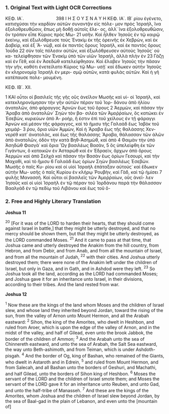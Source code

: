 ### 1. Original Text with Light OCR Corrections

ΚΕΦ. ΙΑ΄.
       398 Ι Η Σ Ο Υ Σ Ν Α Υ Η ΚΕΦ. ΙΑ΄. ΙΒ΄
ρίου ἐγένετο, κατισχύσαι τὴν καρδίαν αὐτῶν συναντᾷν εἰς πόλε-
μον πρὸς Ἰσραήλ, ἵνα ἐξολοθρευθῶσιν, ἔπως μὴ δοθῇ αὐτοῖς ἔλε-
ος, ἀλλ᾿ ἵνα ἐξολοθρευθῶσιν, ὃν τρόπον εἶπε Κύριος πρὸς Μω-
21 υσῆν. Καὶ ἦλθεν Ἰησοῦς ἐν τῷ καιρῷ ἐκείνῳ, καὶ ἐξωλόθρευσε
τοὺς Ἐνακὶμ ἐκ τῆς ὀρεινῆς ἐκ Χεβρὼν, καὶ ἐκ Δαβεὶρ, καὶ ἐξ Ἄ-
νὼβ, καὶ ἐκ παντὸς ὄρους Ἰσραήλ, καὶ ἐκ παντὸς ὄρους Ἰούδα
22 σὺν ταῖς πόλεσιν αὐτῶν, καὶ ἐξωλόθρευσεν αὐτοὺς Ἰησοῦς˙ οὐ κα-
τελείφθησαν τῶν Ἐνακὶμ ὑπὸ τῶν υἱῶν Ἰσραήλ, ἀλλὰ πλὴν ἐν
23 Γάζῃ καὶ ἐν Γὲθ, καὶ ἐν Ἀσεδὼθ κατελείφθησαν. Καὶ ἔλαβεν
Ἰησοῦς τὴν πᾶσαν τὴν γῆν, καθότι ἐνετείλατο Κύριος τῷ Μω-
υσῇ˙ καὶ ἔδωκεν αὐτὴν Ἰησοῦς ἐν κληρονομίᾳ Ἰσραὴλ ἐν μερι-
σμῷ αὐτῶν, κατὰ φυλὰς αὐτῶν. Καὶ ἡ γῆ κατέπαυσε πολε-
μουμένη.

ΚΕΦ. ΙΒ΄. ΧΙΙ.

1 ΚΑΙ οὗτοι οἱ βασιλεῖς τῆς γῆς οὓς ἀνεῖλον Μωσῆς καὶ υἱ-
οἱ Ἰσραήλ, καὶ κατεκληρονόμησαν τὴν γῆν αὐτῶν πέραν τοῦ Ἰορ-
δάνου ἀπὸ ἡλίου ἀνατολῶν, ἀπὸ φάραγγος Ἀρνὼν ἕως τοῦ ὄρους
2 Ἀερμὼν, καὶ πᾶσαν τὴν Ἄραβα ἀπὸ ἀνατολῶν˙ Σηὼν τὸν βα-
σιλέα τῶν Ἀμοῤῥαίων, ὃς κατώκει ἐν Ἐσεβὼν, κυριεύων ἀπὸ Ἀ-
ροὴρ, ἥ ἐστιν ἐπὶ τοῦ χείλους ἐν τῇ φάραγγι Ἀρνὼν καὶ μέσον
τῆς φάραγγος, καὶ τὸ ἥμισυ τῆς Γαλαὰδ ἕως Ἰαβὸκ τοῦ χειμάῤ-
3 ῥου, ὅρια υἱῶν Ἀμμὼν, Καὶ ἡ Ἄραβα ἕως τῆς θαλάσσης Χεν-
νερέθ κατ᾿ ἀνατολὰς, καὶ ἕως τῆς θαλάσσης Ἄραβα, θάλασσαν
τῶν ἁλῶν ἀπὸ ἀνατολῶν, ὁδὸν τὴν κατὰ Βηθ-Ἀσημὼθ, καὶ ἀπὸ
4 Θαιμὰν τὴν ὑπὸ Ἀσηδὼθ Φασγὰ˙ καὶ ὅρια Ὤγ βασιλέως Βασὰν,
5 ὃς ὑπελείφθη ἐκ τῶν Γιγάντων, ὃ κατοικῶν ἐν Ἀσταρὼθ καὶ ἐν
Ἐδραεὶν, ἄρχων ἀπὸ ὄρους Ἀερμὼν καὶ ἀπὸ Σελχὰ καὶ πᾶσαν
τὴν Βασὰν ἕως ὁρίων Γεσουρὶ, καὶ τὴν Μαχαθὶ, καὶ τὸ ἥμισυ
6 Γαλαὰδ ἕως ὁρίων Σηὼν βασιλέως Ἐσεβὼν. Μωσῆς ὁ παῖς Κυ-
ρίου καὶ οἱ υἱοὶ Ἰσραὴλ ἐπάταξαν αὐτούς˙ καὶ ἔδωκεν αὐτὴν Μω-
υσῆς ὁ παῖς Κυρίου ἐν κλήρῳ Ῥουβὴν, καὶ Γὰδ, καὶ τῷ ἡμίσει
7 φυλῆς Μανασσῆ. Καὶ οὗτοι οἱ βασιλεῖς τῶν Ἀμοῤῥαίων, οὓς ἀνεῖ-
λεν Ἰησοῦς καὶ οἱ υἱοὶ Ἰσραὴλ ἐν τῷ πέραν τοῦ Ἰορδάνου παρὰ
τὴν θάλασσαν Βααλγὰδ ἐν τῷ πεδίῳ τοῦ Λιβάνου καὶ ἕως τοῦ ὄ-

### 2. Free and Highly Literary Translation

**Joshua 11**

<sup>20</sup> [For it was of the LORD to harden their hearts, that they should come against Israel in battle,] that they might be utterly destroyed, and that no mercy should be shown them, but that they might be utterly destroyed, as the LORD commanded Moses.
<sup>21</sup> And it came to pass at that time, that Joshua came and utterly destroyed the Anakim from the hill country, from Hebron, and from Debir, and from Anab, and from all the mountain of Israel, and from all the mountain of Judah,
<sup>22</sup> with their cities. And Joshua utterly destroyed them; there were none of the Anakim left under the children of Israel, but only in Gaza, and in Gath, and in Ashdod were they left.
<sup>23</sup> So Joshua took all the land, according as the LORD had commanded Moses; and Joshua gave it for an inheritance unto Israel, in their divisions, according to their tribes. And the land rested from war.

**Joshua 12**

<sup>1</sup> Now these are the kings of the land whom Moses and the children of Israel slew, and whose land they inherited beyond Jordan, toward the rising of the sun, from the valley of Arnon unto Mount Hermon, and all the Arabah eastward:
<sup>2</sup> Sihon, the king of the Amorites, who dwelt in Heshbon, and ruled from Aroer, which is upon the edge of the valley of Arnon, and in the midst of the valley, and half of Gilead, even unto the brook Jabbok, the border of the children of Ammon;
<sup>3</sup> And the Arabah unto the sea of Chinnereth eastward, and unto the sea of Arabah, the Salt Sea eastward, the way unto Beth-ashimoth, and from Teiman, which is under Ashdoth-pisgah.
<sup>4</sup> And the border of Og, king of Bashan, who remained of the Giants, who dwelt in Astaroth and in Edrein,
<sup>5</sup> and ruled from Mount Hermon, and from Salecah, and all Bashan unto the borders of Geshuri, and Machathi, and half Gilead, unto the borders of Sihon king of Heshbon.
<sup>6</sup> Moses the servant of the LORD and the children of Israel smote them; and Moses the servant of the LORD gave it for an inheritance unto Reuben, and unto Gad, and unto the half-tribe of Manasseh.
<sup>7</sup> And these are the kings of the Amorites, whom Joshua and the children of Israel slew beyond Jordan, by the sea of Baal-gad in the plain of Lebanon, and even unto the [mountain of]